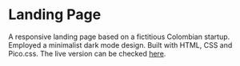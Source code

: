# Landing Page

A responsive landing page based on a fictitious Colombian startup. Employed a minimalist dark mode design. Built with HTML, CSS and Pico.css. The live version can be checked [here](https://landing-page-entregas-tech.netlify.app/).  
